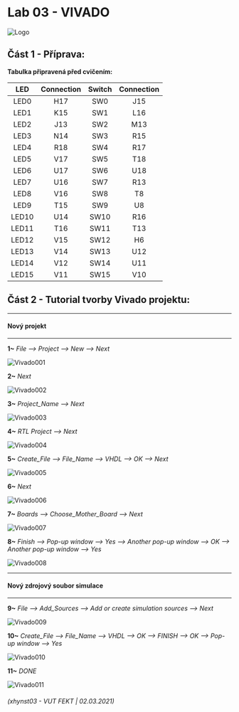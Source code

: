 # Lab 03 - VIVADO

![Logo](images/logolink_eng.jpg)

## Část 1 - Příprava:
**Tabulka připravená před cvičením:**

| **LED** | **Connection** | **Switch** | **Connection** | 
| :-: | :-: | :-: | :-: |
| LED0 | H17 | SW0 | J15 |
| LED1 | K15 | SW1 | L16 |
| LED2 | J13 | SW2 | M13 |
| LED3 | N14 | SW3 | R15 |
| LED4 | R18 | SW4 | R17 |
| LED5 | V17 | SW5 | T18 |
| LED6 | U17 | SW6 | U18 |
| LED7 | U16 | SW7 | R13 |
| LED8 | V16 | SW8 | T8 |
| LED9 | T15 | SW9 | U8 |
| LED10 | U14 | SW10 | R16 |
| LED11 | T16 | SW11 | T13 |
| LED12 | V15 | SW12 | H6 |
| LED13 | V14 | SW13 | U12 |
| LED14 | V12 | SW14 | U11 |
| LED15 | V11 | SW15 | V10 |


## Část 2 - Tutorial tvorby Vivado projektu:

------------------------------------------------------------------------
#### Nový projekt
------------------------------------------------------------------------

**1~** *File --> Project --> New --> Next*

![Vivado001](images/001.JPG)

**2~** *Next*

![Vivado002](images/002.JPG)

**3~** *Project_Name  -->  Next*

![Vivado003](images/003.JPG)

**4~** *RTL Project  -->  Next*

![Vivado004](images/004.JPG)

**5~** *Create_File  -->  File_Name  -->  VHDL  -->  OK   -->  Next*

![Vivado005](images/005.JPG)

**6~** *Next*

![Vivado006](images/006.JPG)

**7~** *Boards  -->  Choose_Mother_Board  -->  Next*

![Vivado007](images/007.JPG)

**8~** *Finish  -->  Pop-up window  -->  Yes  --> Another pop-up window  -->  OK  -->  Another pop-up window  -->  Yes*

![Vivado008](images/008.JPG)

------------------------------------------------------------------------
#### Nový zdrojový soubor simulace
------------------------------------------------------------------------

**9~** *File  -->  Add_Sources  -->  Add or create simulation sources  -->  Next*

![Vivado009](images/009.JPG)

**10~** *Create_File  -->  File_Name  -->  VHDL  -->  OK  -->  FINISH  -->  OK  -->  Pop-up window  -->  Yes*

![Vivado010](images/010.JPG)

**11~** *DONE*

![Vivado011](images/011.JPG)





###### (xhynst03 - VUT FEKT  |  02.03.2021)
